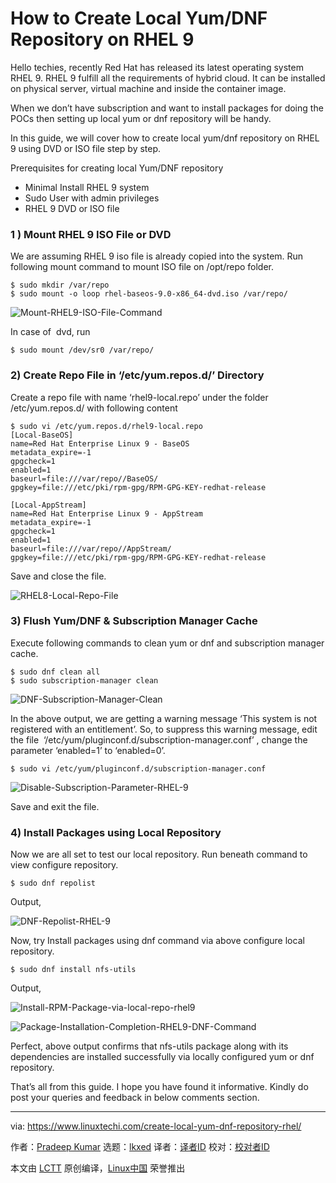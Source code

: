 [#]: subject: "How to Create Local Yum/DNF Repository on RHEL 9"
[#]: via: "https://www.linuxtechi.com/create-local-yum-dnf-repository-rhel/"
[#]: author: "Pradeep Kumar https://www.linuxtechi.com/author/pradeep/"
[#]: collector: "lkxed"
[#]: translator: "geekpi"
[#]: reviewer: " "
[#]: publisher: " "
[#]: url: " "

How to Create Local Yum/DNF Repository on RHEL 9
======
Hello techies, recently Red Hat has released its latest operating system RHEL 9. RHEL 9 fulfill all the requirements of hybrid cloud. It can be installed on physical server, virtual machine and inside the container image.

When we don’t have subscription and want to install packages for doing the POCs then setting up local yum or dnf repository will be handy.

In this guide, we will cover how to create local yum/dnf repository on RHEL 9 using DVD or ISO file step by step.

Prerequisites for creating local Yum/DNF repository

* Minimal Install RHEL 9 system
* Sudo User with admin privileges
* RHEL 9 DVD or ISO file

### 1 ) Mount RHEL 9 ISO File or DVD

We are assuming RHEL 9 iso file is already copied into the system. Run following mount command to mount ISO file on /opt/repo folder.

```
$ sudo mkdir /var/repo
$ sudo mount -o loop rhel-baseos-9.0-x86_64-dvd.iso /var/repo/
```

![Mount-RHEL9-ISO-File-Command][1]

In case of  dvd, run

```
$ sudo mount /dev/sr0 /var/repo/
```

### 2) Create Repo File in ‘/etc/yum.repos.d/’ Directory

Create a repo file with name ‘rhel9-local.repo’ under the folder /etc/yum.repos.d/ with following content

```
$ sudo vi /etc/yum.repos.d/rhel9-local.repo
[Local-BaseOS]
name=Red Hat Enterprise Linux 9 - BaseOS
metadata_expire=-1
gpgcheck=1
enabled=1
baseurl=file:///var/repo//BaseOS/
gpgkey=file:///etc/pki/rpm-gpg/RPM-GPG-KEY-redhat-release

[Local-AppStream]
name=Red Hat Enterprise Linux 9 - AppStream
metadata_expire=-1
gpgcheck=1
enabled=1
baseurl=file:///var/repo//AppStream/
gpgkey=file:///etc/pki/rpm-gpg/RPM-GPG-KEY-redhat-release
```

Save and close the file.

![RHEL8-Local-Repo-File][2]

### 3) Flush Yum/DNF & Subscription Manager Cache

Execute following commands to clean yum or dnf and subscription manager cache.

```
$ sudo dnf clean all
$ sudo subscription-manager clean
```

![DNF-Subscription-Manager-Clean][3]

In the above output, we are getting a warning message ‘This system is not registered with an entitlement’. So, to suppress this warning message, edit the file  ‘/etc/yum/pluginconf.d/subscription-manager.conf’ , change the parameter ‘enabled=1’ to ‘enabled=0’.

```
$ sudo vi /etc/yum/pluginconf.d/subscription-manager.conf
```

![Disable-Subscription-Parameter-RHEL-9][4]

Save and exit the file.

### 4) Install Packages using Local Repository

Now we are all set to test our local repository. Run beneath command to view configure repository.

```
$ sudo dnf repolist
```

Output,

![DNF-Repolist-RHEL-9][5]

Now, try Install packages using dnf command via above configure local repository.

```
$ sudo dnf install nfs-utils
```

Output,

![Install-RPM-Package-via-local-repo-rhel9][6]

![Package-Installation-Completion-RHEL9-DNF-Command][7]

Perfect, above output confirms that nfs-utils package along with its dependencies are installed successfully via locally configured yum or dnf repository.

That’s all from this guide. I hope you have found it informative. Kindly do post your queries and feedback in below comments section.

--------------------------------------------------------------------------------

via: https://www.linuxtechi.com/create-local-yum-dnf-repository-rhel/

作者：[Pradeep Kumar][a]
选题：[lkxed][b]
译者：[译者ID](https://github.com/译者ID)
校对：[校对者ID](https://github.com/校对者ID)

本文由 [LCTT](https://github.com/LCTT/TranslateProject) 原创编译，[Linux中国](https://linux.cn/) 荣誉推出

[a]: https://www.linuxtechi.com/author/pradeep/
[b]: https://github.com/lkxed
[1]: https://www.linuxtechi.com/wp-content/uploads/2022/06/Mount-RHEL9-ISO-File-Command.png
[2]: https://www.linuxtechi.com/wp-content/uploads/2022/06/RHEL8-Local-Repo-File.png
[3]: https://www.linuxtechi.com/wp-content/uploads/2022/06/DNF-Subscription-Manager-Clean.png
[4]: https://www.linuxtechi.com/wp-content/uploads/2022/06/Disable-Subscription-Parameter-RHEL-9.png
[5]: https://www.linuxtechi.com/wp-content/uploads/2022/06/DNF-Repolist-RHEL-9.png
[6]: https://www.linuxtechi.com/wp-content/uploads/2022/06/Install-RPM-Package-via-local-repo-rhel9.png
[7]: https://www.linuxtechi.com/wp-content/uploads/2022/06/Package-Installation-Completion-RHEL9-DNF-Command.png

